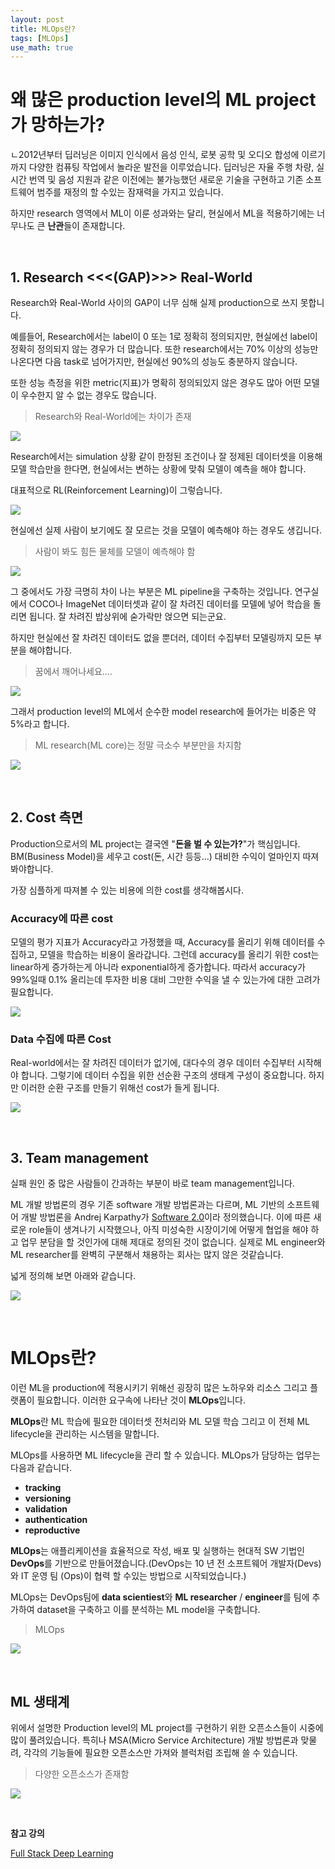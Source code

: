 ```yaml
---
layout: post
title: MLOps란?
tags: [MLOps]
use_math: true
---
```


# 왜 많은 production level의 ML project가 망하는가?

ㄴ2012년부터 딥러닝은 이미지 인식에서 음성 인식, 로봇 공학 및 오디오 합성에 이르기까지 다양한 컴퓨팅 작업에서 놀라운 발전을 이루었습니다. 딥러닝은 자율 주행 차량, 실시간 번역 및 음성 지원과 같은 이전에는 불가능했던 새로운 기술을 구현하고 기존 소프트웨어 범주를 재정의 할 수있는 잠재력을 가지고 있습니다.

하지만 research 영역에서 ML이 이룬 성과와는 달리, 현실에서 ML을 적용하기에는 너무나도 큰 **난관**들이 존재합니다. 

<br>

## 1. Research <<<(GAP)>>> Real-World

Research와 Real-World 사이의 GAP이 너무 심해 실제 production으로 쓰지 못합니다.

예를들어, Research에서는 label이 0 또는 1로 정확히 정의되지만, 현실에선 label이 정확히 정의되지 않는 경우가 더 많습니다. 또한 research에서는 70% 이상의 성능만 나온다면 다음 task로 넘어가지만, 현실에선 90%의 성능도 충분하지 않습니다.

또한 성능 측정을 위한 metric(지표)가 명확히 정의되있지 않은 경우도 많아 어떤 모델이 우수한지 알 수 없는 경우도 많습니다.

> Research와 Real-World에는 차이가 존재

![](https://user-images.githubusercontent.com/31475037/94651761-f09d7b00-0333-11eb-92c4-f7f4cb448d23.png)



Research에서는 simulation 상황 같이 한정된 조건이나 잘 정제된 데이터셋을 이용해 모델 학습만을 한다면, 현실에서는 변하는 상황에 맞춰 모델이 예측을 해야 합니다.

대표적으로 RL(Reinforcement Learning)이 그렇습니다.

![](https://user-images.githubusercontent.com/31475037/92843090-51b1ed00-f41f-11ea-9828-b5e1ffdf853a.png)

현실에선 실제 사람이 보기에도 잘 모르는 것을 모델이 예측해야 하는 경우도 생깁니다.

> 사람이 봐도 힘든 물체를 모델이 예측해야 함

![](https://user-images.githubusercontent.com/31475037/92843084-4fe82980-f41f-11ea-9b1e-90f92b2b6a30.png)

그 중에서도 가장 극명히 차이 나는 부분은 ML pipeline을 구축하는 것입니다. 연구실에서 COCO나 ImageNet 데이터셋과 같이 잘 차려진 데이터를 모델에 넣어 학습을 돌리면 됩니다. 잘 차려진 밥상위에 숟가락만 얹으면 되는군요.

하지만 현실에선 잘 차려진 데이터도 없을 뿐더러, 데이터 수집부터 모델링까지 모든 부분을 해야합니다.

> 꿈에서 깨어나세요....

![](https://user-images.githubusercontent.com/31475037/92835771-99804680-f416-11ea-8586-e78c079b3c2f.png)

그래서 production level의 ML에서 순수한 model research에 들어가는 비중은 약 5%라고 합니다.

> ML research(ML core)는 정말 극소수 부분만을 차지함

![](https://user-images.githubusercontent.com/31475037/94651765-f1cea800-0333-11eb-8d34-761ee240d7d8.png)

<br>

## 2. Cost 측면

Production으로서의 ML project는 결국엔 "**돈을 벌 수 있는가?**"가 핵심입니다. BM(Business Model)을 세우고 cost(돈, 시간 등등...) 대비한 수익이 얼마인지 따져봐야합니다.

가장 심플하게 따져볼 수 있는 비용에 의한 cost를 생각해봅시다.

### Accuracy에 따른 cost

모델의 평가 지표가 Accuracy라고 가정했을 때, Accuracy를 올리기 위해 데이터를 수집하고, 모델을 학습하는 비용이 올라갑니다. 그런데 accuracy를 올리기 위한 cost는 linear하게 증가하는게 아니라 exponential하게 증가합니다. 따라서 accuracy가 99%일때 0.1% 올리는데 투자한 비용 대비 그만한 수익을 낼 수 있는가에 대한 고려가 필요합니다.

![](https://user-images.githubusercontent.com/31475037/92834745-55407680-f415-11ea-852f-0df58b7b9e29.png)

### Data 수집에 따른 Cost

Real-world에서는 잘 차려진 데이터가 없기에, 대다수의 경우 데이터 수집부터 시작해야 합니다. 그렇기에 데이터 수집을 위한 선순환 구조의 생태계 구성이 중요합니다. 하지만 이러한 순환 구조를 만들기 위해선 cost가 들게 됩니다.

![](https://user-images.githubusercontent.com/31475037/92834802-6b4e3700-f415-11ea-9ecf-e4031c7faeec.gif)

<br>

## 3. Team management

실패 원인 중 많은 사람들이 간과하는 부분이 바로 team management입니다. 

ML 개발 방법론의 경우 기존 software 개발 방법론과는 다르며, ML 기반의 소프트웨어 개발 방법론을 Andrej Karpathy가 [Software 2.0](https://medium.com/@karpathy/software-2-0-a64152b37c35)이라 정의했습니다. 이에 따른 새로운 role들이 생겨나기 시작했으나, 아직 미성숙한 시장이기에 어떻게 협업을 해야 하고 업무 분담을 할 것인가에 대해 제대로 정의된 것이 없습니다. 실제로 ML engineer와 ML researcher를 완벽히 구분해서 채용하는 회사는 많지 않은 것같습니다. 

넓게 정의해 보면 아래와 같습니다.

![](https://user-images.githubusercontent.com/31475037/92840008-9045a880-f41b-11ea-96dd-f8b2830c700f.png)

<br>

# MLOps란?

이런 ML을 production에 적용시키기 위해선 굉장히 많은 노하우와 리소스 그리고 플랫폼이 필요합니다. 이러한 요구속에 나타난 것이 **MLOps**입니다. 

**MLOps**란 ML 학습에 필요한 데이터셋 전처리와 ML 모델 학습 그리고 이 전체 ML lifecycle을 관리하는 시스템을 말합니다.

MLOps를 사용하면 ML lifecycle을 관리 할 수 있습니다. MLOps가 담당하는 업무는 다음과 같습니다.

- **tracking**
- **versioning**
- **validation**
- **authentication**
- **reproductive** 

**MLOps**는 애플리케이션을 효율적으로 작성, 배포 및 실행하는 현대적 SW 기법인 **DevOps**를 기반으로 만들어졌습니다.(DevOps는 10 년 전 소프트웨어 개발자(Devs)와 IT 운영 팀 (Ops)이 협력 할 수있는 방법으로 시작되었습니다.) 

MLOps는 DevOps팀에 **data scientiest**와 **ML researcher** / **engineer**를 팀에 추가하여 dataset을 구축하고 이를 분석하는 ML model을 구축합니다.

>  MLOps

![](https://blogs.nvidia.com/wp-content/uploads/2020/09/MLOps-Neal-Analytics.png.webp)

<br>

## ML 생태계

위에서 설명한 Production level의 ML project를 구현하기 위한 오픈소스들이 시중에 많이 풀려있습니다. 특히나 MSA(Micro Service Architecture) 개발 방법론과 맞물려, 각각의 기능들에 필요한 오픈소스만 가져와 블럭처럼 조립해 쓸 수 있습니다.

> 다양한 오픈소스가 존재함

![](https://user-images.githubusercontent.com/31475037/92835763-97b68300-f416-11ea-9054-f5dc424e0501.png)

<br>

**참고 강의**

 [Full Stack Deep Learning](https://course.fullstackdeeplearning.com/)
